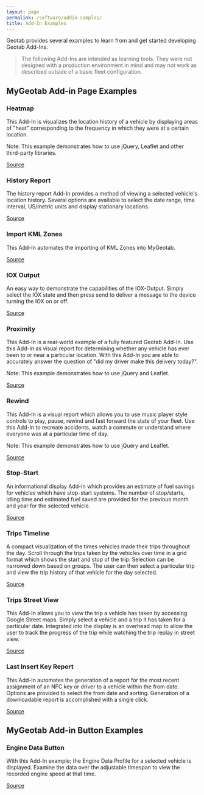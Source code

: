 ```yaml
---
layout: page
permalink: /software/addin-samples/
title: Add-In Examples
---
```


Geotab provides several examples to learn from and get started developing Geotab Add-Ins.

> The following Add-Ins are intended as learning tools. They were not designed with a production environment in mind and may not work as described outside of a basic fleet configuration.

## MyGeotab Add-in Page Examples

### Heatmap

This Add-In is visualizes the location history of a vehicle by displaying areas of &quot;heat&quot; corresponding to the frequency in which they were at a certain location.

Note: This example demonstrates how to use jQuery, Leaflet and other third-party libraries.

[Source]()

### History Report

The history report Add-In provides a method of viewing a selected vehicle&#39;s location history. Several options are available to select the date range, time interval, US/metric units and display stationary locations.

[Source]()

### Import KML Zones

This Add-In automates the importing of KML Zones into MyGeotab.

[Source]()

### IOX Output

An easy way to demonstrate the capabilities of the IOX-Output. Simply select the IOX state and then press send to deliver a message to the device turning the IOX on or off.

[Source]()

### Proximity

This Add-In is a real-world example of a fully featured Geotab Add-In. Use this Add-In as visual report for determining whether any vehicle has ever been to or near a particular location. With this Add-In you are able to accurately answer the question of &quot;did my driver make this delivery today?&quot;.

Note: This example demonstrates how to use jQuery and Leaflet.

[Source]()

### Rewind

This Add-In is a visual report which allows you to use music player style controls to play, pause, rewind and fast forward the state of your fleet. Use this Add-In to recreate accidents, watch a commute or understand where everyone was at a particular time of day.

Note: This example demonstrates how to use jQuery and Leaflet.

[Source]()

### Stop-Start

An informational display Add-In which provides an estimate of fuel savings for vehicles which have stop-start systems. The number of stop/starts, idling time and estimated fuel saved are provided for the previous month and year for the selected vehicle.

[Source]()

### Trips Timeline

A compact visualization of the times vehicles made their trips throughout the day. Scroll through the trips taken by the vehicles over time in a grid format which shows the start and stop of the trip. Selection can be narrowed down based on groups. The user can then select a particular trip and view the trip history of that vehicle for the day selected.

[Source]()

### Trips Street View

This Add-In allows you to view the trip a vehicle has taken by accessing Google Street maps. Simply select a vehicle and a trip it has taken for a particular date. Integrated into the display is an overhead map to allow the user to track the progress of the trip while watching the trip replay in street view.

[Source](https://github.com/Geotab/addin-trips-streetview)

### Last Insert Key Report

This Add-In automates the generation of a report for the most recent assignment of an NFC key or driver to a vehicle within the from date.  Options are provided to select the from date and sorting.  Generation of a downloadable report is accomplished with a single click.

[Source](https://github.com/Geotab/addin-last-insert-key)

## MyGeotab Add-in Button Examples

### Engine Data Button

With this Add-In example; the Engine Data Profile for a selected vehicle is displayed.  Examine the data over the adjustable timespan to view the recorded engine speed at that time.

[Source]()